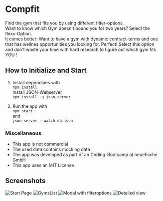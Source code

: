 # Compfit

Find the gym that fits you by using different filter-options. <br/>
Want to know which Gym doesn't bound you for two years? Select the flexx-Option. <br/>
It comes better: Want to have a gym with dynamic contract-terms and one that has wellnes opportunities you looking for. Perfect! Select this option and don't waste your time with hard research to figure out which gym fits YOU !

## How to Initialize and Start

1. Install dependcies with <br/>
   `npm install` <br/>
   Install JSON-Webserver <br/>
   `npm install -g json-server`

2. Run the app with <br/>
   `npm start`<br/>
   and <br/>
   `json-server --watch db.json`

### Miscellaneous

- This app is not commercial
- The used data contains mocking data
- The app was developed as part of an Coding-Bootcamp at neuefische GmbH
- This app uses an MIT License

## Screenshots

![Start Page](public/pics/StartPage.png)
![GymsList](public/pics/GymsList.png)
![Modal with filteroptions](public/pics/ModalWithFilters.png)
![Detailed view](public/pics/Details.png)


